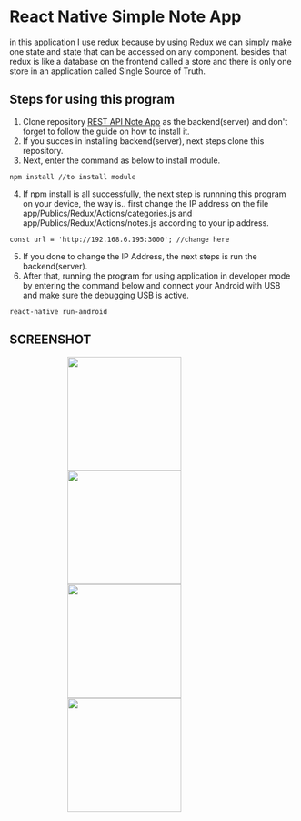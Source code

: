 # React Native Simple Note App
in this application I use redux because by using Redux we can simply make one state and state that can be accessed on any component. besides that redux is like a database on the frontend called a store and there is only one store in an application called Single Source of Truth.
## Steps for using this program
1. Clone repository [REST API Note App](https://github.com/ilhamyoga/RESTful-notes-app.git) as the backend(server) and don't forget to follow the guide on how to install it.
2. If you succes in installing backend(server), next steps clone this repository.
3. Next, enter the command as below to install module.
```
npm install //to install module
```
4. If npm install is all successfully, the next step is runnning this program on your device, the way is.. first change the IP address on the file app/Publics/Redux/Actions/categories.js and app/Publics/Redux/Actions/notes.js according to your ip address.
```
const url = 'http://192.168.6.195:3000'; //change here
```
5. If you done to change the IP Address, the next steps is run the backend(server).
6. After that, running the program for using application in developer mode by entering the command below and connect your Android with USB and make sure the debugging USB is active.
```
react-native run-android
```

## SCREENSHOT
<p align="center">
    <img src="https://raw.githubusercontent.com/ilhamyoga/notes-app-react-native-redux/master/screenshot/HomeScreen.png" width=200 align="center" style="margin-right:100px"/>
    <img src="https://raw.githubusercontent.com/ilhamyoga/notes-app-react-native-redux/master/screenshot/Drawer.png" width=200 align="center" style="margin-right:100px"/>
    <img src="https://raw.githubusercontent.com/ilhamyoga/notes-app-react-native-redux/master/screenshot/AddCategory.png" width=200 align="center" style="margin-right:100px"/>
    <img src="https://raw.githubusercontent.com/ilhamyoga/notes-app-react-native-redux/master/screenshot/AddNote.png" width=200 align="center" style="margin-right:100px"/>
</p>

